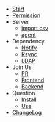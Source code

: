 
* [Start](en/start/index.md)
* [Permission](en/permission/index.md)
* Server
  * [import csv](en/server/import.md)
  * [agent](en/server/agent.md)
* Dependency
  * [Notify](en/dependency/notice.md)
  * [Rsync](en/dependency/rsync.md)
  * [LDAP](en/dependency/ldap.md)
* Join Us
  * [PR](en/develop/pr.md)
  * [Frontend](en/develop/frontend.md)
  * [Backend](en/develop/backend.md)
* Question
  * [Install](en/question/install.md)
  * [Use](en/question/use.md)
* [ChangeLog](changelog/index.md)